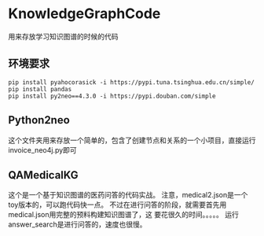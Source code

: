 # KnowledgeGraphCode
用来存放学习知识图谱的时候的代码

## 环境要求
```
pip install pyahocorasick -i https://pypi.tuna.tsinghua.edu.cn/simple/
pip install pandas
pip install py2neo==4.3.0 -i https://pypi.douban.com/simple
```
## Python2neo
这个文件夹用来存放一个简单的，包含了创建节点和关系的一个小项目，直接运行invoice_neo4j.py即可


## QAMedicalKG
这个是一个基于知识图谱的医药问答的代码实战。
注意，medical2.json是一个toy版本的，可以跑代码快一点。
不过在进行问答的阶段，就需要首先用medical.json用完整的预料构建知识图谱了，这
要花很久的时间。。。。。
运行answer_search是进行问答的，速度也很慢。


